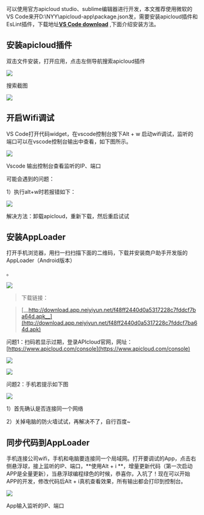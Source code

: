 可以使用官方apicloud studio、sublime编辑器进行开发，本文推荐使用微软的VS Code来开D:\NYY\apicloud-app\package.json发，需要安装apicloud插件和EsLint插件，下载地址[__VS Code download__](https://code.visualstudio.com/) ,下面介绍安装方法。

 

## 安装apicloud插件

 双击文件安装，打开应用，点击左侧导航搜索apicloud插件

![](https://tcs-devops.aliyuncs.com/storage/112846210998df1e8708f7fcf55c5a45ba8d?Signature=eyJhbGciOiJIUzI1NiIsInR5cCI6IkpXVCJ9.eyJBcHBJRCI6IjVlNzQ4MmQ2MjE1MjJiZDVjN2Y5YjMzNSIsIl9hcHBJZCI6IjVlNzQ4MmQ2MjE1MjJiZDVjN2Y5YjMzNSIsIl9vcmdhbml6YXRpb25JZCI6IiIsImV4cCI6MTY1MjUwMTA0MywiaWF0IjoxNjUxODk2MjQzLCJyZXNvdXJjZSI6Ii9zdG9yYWdlLzExMjg0NjIxMDk5OGRmMWU4NzA4ZjdmY2Y1NWM1YTQ1YmE4ZCJ9.yN0FiilSTt8Z5LCOfbAWaFaRx7p48SR-XohbZFbcCFg&download=image.png "")

搜索截图



![](https://tcs-devops.aliyuncs.com/storage/11283b20802a85a7ad946ecb00963f7b66a4?Signature=eyJhbGciOiJIUzI1NiIsInR5cCI6IkpXVCJ9.eyJBcHBJRCI6IjVlNzQ4MmQ2MjE1MjJiZDVjN2Y5YjMzNSIsIl9hcHBJZCI6IjVlNzQ4MmQ2MjE1MjJiZDVjN2Y5YjMzNSIsIl9vcmdhbml6YXRpb25JZCI6IiIsImV4cCI6MTY1MjUwMTA0MywiaWF0IjoxNjUxODk2MjQzLCJyZXNvdXJjZSI6Ii9zdG9yYWdlLzExMjgzYjIwODAyYTg1YTdhZDk0NmVjYjAwOTYzZjdiNjZhNCJ9.Aq1oo6VK8GkdLPhS-2k3Mv4yGRHyi3wdXoBFQVM18R4&download=image.png "")

 

## 开启Wifi调试

VS Code打开代码widget，在vscode控制台按下Alt + w 启动wifi调试，监听的端口可以在vscode控制台输出中查看，如下图所示。

![](https://tcs-devops.aliyuncs.com/storage/11281b2f5c1f581261cb4189e34bf931b67e?Signature=eyJhbGciOiJIUzI1NiIsInR5cCI6IkpXVCJ9.eyJBcHBJRCI6IjVlNzQ4MmQ2MjE1MjJiZDVjN2Y5YjMzNSIsIl9hcHBJZCI6IjVlNzQ4MmQ2MjE1MjJiZDVjN2Y5YjMzNSIsIl9vcmdhbml6YXRpb25JZCI6IiIsImV4cCI6MTY1MjUwMTA0MywiaWF0IjoxNjUxODk2MjQzLCJyZXNvdXJjZSI6Ii9zdG9yYWdlLzExMjgxYjJmNWMxZjU4MTI2MWNiNDE4OWUzNGJmOTMxYjY3ZSJ9.qdeVgPlMo6VAMiEskg_ZgfXF26cg2GZ-xet85Uh1eto&download=image.png "")

Vscode 输出控制台查看监听的IP、端口

可能会遇到的问题：

1）执行alt+w时若报错如下：

![](https://tcs-devops.aliyuncs.com/storage/1128d040eca6f6fd85da1fad4ad58f144081?Signature=eyJhbGciOiJIUzI1NiIsInR5cCI6IkpXVCJ9.eyJBcHBJRCI6IjVlNzQ4MmQ2MjE1MjJiZDVjN2Y5YjMzNSIsIl9hcHBJZCI6IjVlNzQ4MmQ2MjE1MjJiZDVjN2Y5YjMzNSIsIl9vcmdhbml6YXRpb25JZCI6IiIsImV4cCI6MTY1MjUwMTA0MywiaWF0IjoxNjUxODk2MjQzLCJyZXNvdXJjZSI6Ii9zdG9yYWdlLzExMjhkMDQwZWNhNmY2ZmQ4NWRhMWZhZDRhZDU4ZjE0NDA4MSJ9.5ktNSiVUws0iIrPAdoTEvsikWvZMdyeyNYBlTYLbKwo&download=image.png "")

解决方法：卸载apicloud，重新下载，然后重启试试

## 安装AppLoader

打开手机浏览器，用扫一扫扫描下面的二维码，下载并安装商户助手开发版的AppLoader（Android版本）

。

![](https://tcs-devops.aliyuncs.com/storage/1128f2c6e230b35d0164a573367eb811d733?Signature=eyJhbGciOiJIUzI1NiIsInR5cCI6IkpXVCJ9.eyJBcHBJRCI6IjVlNzQ4MmQ2MjE1MjJiZDVjN2Y5YjMzNSIsIl9hcHBJZCI6IjVlNzQ4MmQ2MjE1MjJiZDVjN2Y5YjMzNSIsIl9vcmdhbml6YXRpb25JZCI6IiIsImV4cCI6MTY1MjUwMTA0MywiaWF0IjoxNjUxODk2MjQzLCJyZXNvdXJjZSI6Ii9zdG9yYWdlLzExMjhmMmM2ZTIzMGIzNWQwMTY0YTU3MzM2N2ViODExZDczMyJ9.WLzvcKP1jN7uJJ1eDO3crQM3krMUHZwNx_AFXErlDbk&download=image.png "")

> 下载链接：

> [__http://download.app.neiyiyun.net/f48ff2440d0a5317228c7fddcf7ba64d.apk__](http://download.app.neiyiyun.net/f48ff2440d0a5317228c7fddcf7ba64d.apk)



问题1：扫码若显示过期，登录APIcloud官网，网址：[https://www.apicloud.com/console](https://www.apicloud.com/console)

![](https://tcs-devops.aliyuncs.com/storage/11288b9f1177d33ba31e1121df6cb5b414a6?Signature=eyJhbGciOiJIUzI1NiIsInR5cCI6IkpXVCJ9.eyJBcHBJRCI6IjVlNzQ4MmQ2MjE1MjJiZDVjN2Y5YjMzNSIsIl9hcHBJZCI6IjVlNzQ4MmQ2MjE1MjJiZDVjN2Y5YjMzNSIsIl9vcmdhbml6YXRpb25JZCI6IiIsImV4cCI6MTY1MjUwMTA0MywiaWF0IjoxNjUxODk2MjQzLCJyZXNvdXJjZSI6Ii9zdG9yYWdlLzExMjg4YjlmMTE3N2QzM2JhMzFlMTEyMWRmNmNiNWI0MTRhNiJ9.EQ1ECADh2bAHggYO_Ka3pAnMu4Xp-_PLn-5XzYDozrg&download=image.png "")

![](https://tcs-devops.aliyuncs.com/storage/11283ed9ea6f44583c203d56d9532044ae8b?Signature=eyJhbGciOiJIUzI1NiIsInR5cCI6IkpXVCJ9.eyJBcHBJRCI6IjVlNzQ4MmQ2MjE1MjJiZDVjN2Y5YjMzNSIsIl9hcHBJZCI6IjVlNzQ4MmQ2MjE1MjJiZDVjN2Y5YjMzNSIsIl9vcmdhbml6YXRpb25JZCI6IiIsImV4cCI6MTY1MjUwMTA0MywiaWF0IjoxNjUxODk2MjQzLCJyZXNvdXJjZSI6Ii9zdG9yYWdlLzExMjgzZWQ5ZWE2ZjQ0NTgzYzIwM2Q1NmQ5NTMyMDQ0YWU4YiJ9.OKWp3aJTpiu1a2RR5ySkxt5FJ7NDSBYARPJydKJG7_M&download=image.png "")

问题2：手机若提示如下图

![](https://tcs-devops.aliyuncs.com/storage/1128d7f826e6ae44af24e5a424cadce8c09f?Signature=eyJhbGciOiJIUzI1NiIsInR5cCI6IkpXVCJ9.eyJBcHBJRCI6IjVlNzQ4MmQ2MjE1MjJiZDVjN2Y5YjMzNSIsIl9hcHBJZCI6IjVlNzQ4MmQ2MjE1MjJiZDVjN2Y5YjMzNSIsIl9vcmdhbml6YXRpb25JZCI6IiIsImV4cCI6MTY1MjUwMTA0MywiaWF0IjoxNjUxODk2MjQzLCJyZXNvdXJjZSI6Ii9zdG9yYWdlLzExMjhkN2Y4MjZlNmFlNDRhZjI0ZTVhNDI0Y2FkY2U4YzA5ZiJ9.3fTySjoxO_j7Ie_yWI-8-VP_TO7u9-oQss84k15L8g0&download=image.png "")

1）首先确认是否连接同一个网络

2）关掉电脑的防火墙试试，再解决不了，自行百度~

## 同步代码到AppLoader

手机连接公司wifi，手机和电脑要连接同一个局域网。打开要调试的App，点击右侧悬浮球，接上监听的IP、端口，**使用Alt + i **，增量更新代码（第一次启动APP是全量更新），当悬浮球编程绿色的时候，恭喜你，入坑了！现在可以开始APP的开发，修改代码后Alt + i真机查看效果，所有输出都会打印到控制台。

![](https://tcs-devops.aliyuncs.com/storage/1128f62b7462be0f7bf9cde263103bd3a32a?Signature=eyJhbGciOiJIUzI1NiIsInR5cCI6IkpXVCJ9.eyJBcHBJRCI6IjVlNzQ4MmQ2MjE1MjJiZDVjN2Y5YjMzNSIsIl9hcHBJZCI6IjVlNzQ4MmQ2MjE1MjJiZDVjN2Y5YjMzNSIsIl9vcmdhbml6YXRpb25JZCI6IiIsImV4cCI6MTY1MjUwMTA0MywiaWF0IjoxNjUxODk2MjQzLCJyZXNvdXJjZSI6Ii9zdG9yYWdlLzExMjhmNjJiNzQ2MmJlMGY3YmY5Y2RlMjYzMTAzYmQzYTMyYSJ9.ze9EAJPrO9b-BMrpRfyTWOMzBondz1hEHZkFfzZBofY&download=image.png "")

App输入监听的IP、端口



